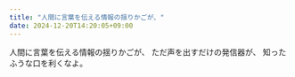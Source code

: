 ```yaml
---
title: "人間に言葉を伝える情報の揺りかごが、"
date: 2024-12-20T14:20:05+09:00
---
```

人間に言葉を伝える情報の揺りかごが、
ただ声を出すだけの発信器が、
知ったふうな口を利くなよ。
